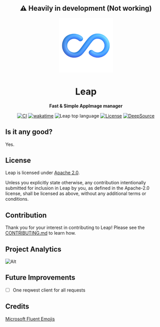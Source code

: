 <div align="center">

  <h2>⚠️ Heavily in development (Not working)</h2>

  <img height="170x" src="./assets/icon.png" />

  <h1>Leap</h1>

  <p>
    <strong>Fast & Simple AppImage manager</strong>
  </p>

  <p>
    <a href="https://github.com/lnxcz/leap/actions"><img alt="CI" src="https://img.shields.io/github/workflow/status/lnxcz/leap/%F0%9F%94%A5%20CI/main?color=blue&label=%F0%9F%94%A5%20CI%20" /></a>
    <a href="https://wakatime.com/badge/user/5a193983-d8c2-4f90-acc2-b1f41cfe8941/project/717a25fe-8d46-460a-9d07-b4fef1f49b9c"><img src="https://wakatime.com/badge/user/5a193983-d8c2-4f90-acc2-b1f41cfe8941/project/717a25fe-8d46-460a-9d07-b4fef1f49b9c.svg" alt="wakatime"></a>
    <img alt="Leap top language" src="https://img.shields.io/github/languages/top/lnxcz/leap">
    <a href="https://opensource.org/licenses/Apache-2.0"><img alt="License" src="https://img.shields.io/github/license/lnxcz/leap?color=blue" /></a>
    <a href="https://deepsource.io/gh/lnxcz/leap/?ref=repository-badge}" target="_blank"><img alt="DeepSource" title="DeepSource" src="https://deepsource.io/gh/lnxcz/leap.svg/?label=active+issues&show_trend=true&token=3xXa6npD95aic4uoRExbchlH"/></a>
  </p>
</div>

## Is it any good?

Yes.

## License

Leap is licensed under [Apache 2.0](./LICENSE).

Unless you explicitly state otherwise, any contribution intentionally submitted
for inclusion in Leap by you, as defined in the Apache-2.0 license, shall be
licensed as above, without any additional terms or conditions.

## Contribution

Thank you for your interest in contributing to Leap!
Please see the [CONTRIBUTING.md](./CONTRIBUTING.md) to learn how.

## Project Analytics

![Alt](https://repobeats.axiom.co/api/embed/54602517fd6bbea511cb9031d0c493774608bbce.svg "Repobeats analytics image")

## Future Improvements
- [ ] One reqwest client for all requests


## Credits
[Microsoft Fluent Emojis](https://github.com/microsoft/fluentui-emoji)